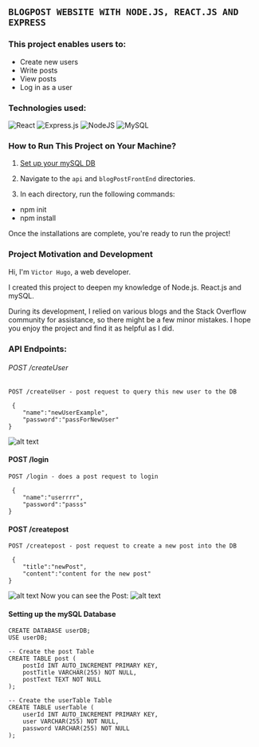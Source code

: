 ## `BLOGPOST WEBSITE WITH NODE.JS, REACT.JS AND EXPRESS`



### This project enables users to:

* Create new users
* Write posts
* View posts
* Log in as a user

### Technologies used:


![React](https://img.shields.io/badge/react-%2320232a.svg?style=for-the-badge&logo=react&logoColor=%2361DAFB)
![Express.js](https://img.shields.io/badge/express.js-%23404d59.svg?style=for-the-badge&logo=express&logoColor=%2361DAFB)
![NodeJS](https://img.shields.io/badge/node.js-6DA55F?style=for-the-badge&logo=node.js&logoColor=white)
![MySQL](https://img.shields.io/badge/mysql-4479A1.svg?style=for-the-badge&logo=mysql&logoColor=white)
### How to Run This Project on Your Machine?
1. [Set up your mySQL DB](#setting-up-the-mysql-database)

2. Navigate to the `api` and `blogPostFrontEnd` directories.
3. In each directory, run the following commands:
* npm init
* npm install

Once the installations are complete, you're ready to run the project!

### Project Motivation and Development
Hi, I'm `Victor Hugo`, a web developer. 

I created this project to deepen my knowledge of Node.js. React.js and mySQL.

During its development, I relied on various blogs and the Stack Overflow community for assistance, so there might be a few minor mistakes. I hope you enjoy the project and find it as helpful as I did.

### API Endpoints:
###### POST /createUser 
```
POST /createUser - post request to query this new user to the DB
```
```
 {
    "name":"newUserExample",
    "password":"passForNewUser"
}
```
![alt text](/readmePhotos/createUser.avif)
#### POST /login
```
POST /login - does a post request to login
```
```
 {
    "name":"userrrr",
    "password":"passs"
}

```

#### POST /createpost
```
POST /createpost - post request to create a new post into the DB
```
```
 {
    "title":"newPost",
    "content":"content for the new post"
}
```
![alt text](/readmePhotos/createPost-1.avif)
Now you can see the Post:
![alt text](/readmePhotos/createPost-2.avif)

#### Setting up the mySQL Database 

```-- Create the Database and Use It
CREATE DATABASE userDB;
USE userDB;

-- Create the post Table
CREATE TABLE post (
    postId INT AUTO_INCREMENT PRIMARY KEY,
    postTitle VARCHAR(255) NOT NULL,
    postText TEXT NOT NULL
);

-- Create the userTable Table
CREATE TABLE userTable (
    userId INT AUTO_INCREMENT PRIMARY KEY,
    user VARCHAR(255) NOT NULL,
    password VARCHAR(255) NOT NULL
);


```
